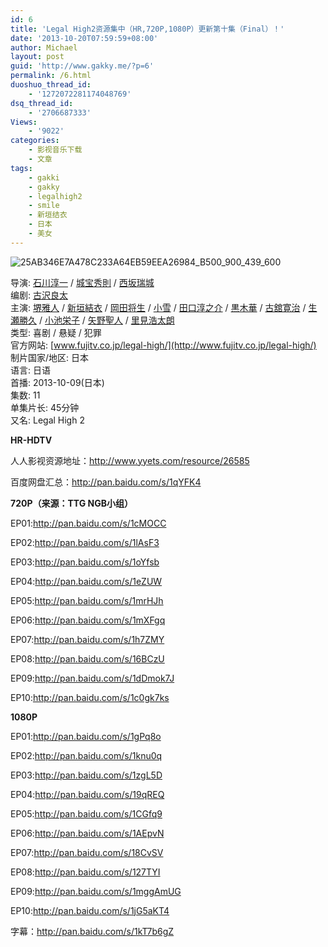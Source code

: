 ```yaml
---
id: 6
title: 'Legal High2资源集中（HR,720P,1080P）更新第十集（Final）！'
date: '2013-10-20T07:59:59+08:00'
author: Michael
layout: post
guid: 'http://www.gakky.me/?p=6'
permalink: /6.html
duoshuo_thread_id:
    - '1272072281174048769'
dsq_thread_id:
    - '2706687333'
Views:
    - '9022'
categories:
    - 影视音乐下载
    - 文章
tags:
    - gakki
    - gakky
    - legalhigh2
    - smile
    - 新垣结衣
    - 日本
    - 美女
---
```


<span class="text-img-holder">![25AB346E7A478C233A64EB59EEA26984_B500_900_439_600](http://www.yui-aragaki.org/wp-content/uploads/img/25AB346E7A478C233A64EB59EEA26984_B500_900_439_600.jpeg)</span>

导演: [石川淳一](http://movie.douban.com/search/%E7%9F%B3%E5%B7%9D%E6%B7%B3%E4%B8%80) / [城宝秀則](http://movie.douban.com/search/%E5%9F%8E%E5%AE%9D%E7%A7%80%E5%89%87) / [西坂瑞城](http://movie.douban.com/search/%E8%A5%BF%E5%9D%82%E7%91%9E%E5%9F%8E)  
编剧: [古沢良太](http://movie.douban.com/search/%E5%8F%A4%E6%B2%A2%E8%89%AF%E5%A4%AA)  
主演: [堺雅人](http://movie.douban.com/search/%E5%A0%BA%E9%9B%85%E4%BA%BA) / [新垣結衣](http://movie.douban.com/search/%E6%96%B0%E5%9E%A3%E7%B5%90%E8%A1%A3) / [岡田将生](http://movie.douban.com/search/%E5%B2%A1%E7%94%B0%E5%B0%86%E7%94%9F) / [小雪](http://movie.douban.com/search/%E5%B0%8F%E9%9B%AA) / [田口淳之介](http://movie.douban.com/search/%E7%94%B0%E5%8F%A3%E6%B7%B3%E4%B9%8B%E4%BB%8B) / [黒木華](http://movie.douban.com/search/%E9%BB%92%E6%9C%A8%E8%8F%AF) / [古舘寛治](http://movie.douban.com/search/%E5%8F%A4%E8%88%98%E5%AF%9B%E6%B2%BB) / [生瀬勝久](http://movie.douban.com/search/%E7%94%9F%E7%80%AC%E5%8B%9D%E4%B9%85) / [小池栄子](http://movie.douban.com/search/%E5%B0%8F%E6%B1%A0%E6%A0%84%E5%AD%90) / [矢野聖人](http://movie.douban.com/search/%E7%9F%A2%E9%87%8E%E8%81%96%E4%BA%BA) / [里見浩太朗](http://movie.douban.com/search/%E9%87%8C%E8%A6%8B%E6%B5%A9%E5%A4%AA%E6%9C%97)  
类型: 喜剧 / 悬疑 / 犯罪  
官方网站: [www.fujitv.co.jp/legal-high/](http://www.fujitv.co.jp/legal-high/)  
制片国家/地区: 日本  
语言: 日语  
首播: 2013-10-09(日本)  
集数: 11  
单集片长: 45分钟  
又名: Legal High 2

**HR-HDTV**

人人影视资源地址：<http://www.yyets.com/resource/26585>

百度网盘汇总：<http://pan.baidu.com/s/1qYFK4>

**720P（来源：TTG NGB小组）**

EP01:<http://pan.baidu.com/s/1cMOCC>

EP02:<http://pan.baidu.com/s/1lAsF3>

EP03:<http://pan.baidu.com/s/1oYfsb>

EP04:<http://pan.baidu.com/s/1eZUW>

EP05:<http://pan.baidu.com/s/1mrHJh>

EP06:<http://pan.baidu.com/s/1mXFgq>

EP07:<http://pan.baidu.com/s/1h7ZMY>

EP08:<http://pan.baidu.com/s/16BCzU>

EP09:<http://pan.baidu.com/s/1dDmok7J>

EP10:<http://pan.baidu.com/s/1c0gk7ks>

**1080P**

EP01:<http://pan.baidu.com/s/1gPq8o>

EP02:<http://pan.baidu.com/s/1knu0q>

EP03:<http://pan.baidu.com/s/1zgL5D>

EP04:<http://pan.baidu.com/s/19qREQ>

EP05:<http://pan.baidu.com/s/1CGfq9>

EP06:<http://pan.baidu.com/s/1AEpvN>

EP07:<http://pan.baidu.com/s/18CvSV>

EP08:<http://pan.baidu.com/s/127TYI>

EP09:<http://pan.baidu.com/s/1mggAmUG>

EP10:<http://pan.baidu.com/s/1jG5aKT4>

字幕：<http://pan.baidu.com/s/1kT7b6gZ>